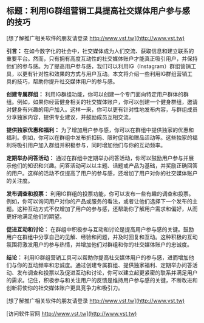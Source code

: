 ## **标题：利用IG群组营销工具提高社交媒体用户参与感的技巧**

[想了解推广相关软件的朋友请登录 http://www.vst.tw](http://www.vst.tw)

**引言：**
在如今数字化的社会中，社交媒体成为人们交流、获取信息和建立联系的重要平台。然而，只有拥有高度互动性的社交媒体账户才能真正吸引用户，并保持他们的参与感。为了提高用户参与感，我们可以利用IG（Instagram）群组营销工具，以更有针对性和效果的方式与用户互动。本文将介绍一些利用IG群组营销工具的技巧，帮助你提升社交媒体用户的参与感。

**创建专属群组：**
利用IG群组功能，你可以创建一个专门面向特定用户群体的群组。例如，如果你经营健身相关的社交媒体账户，你可以创建一个健身群组，邀请对健身有兴趣的用户加入。这样一来，你可以更有针对性地发布内容，与群组成员分享独家内容，提供专业建议，并鼓励成员互相交流。

**提供独家优惠和福利：**
为了增加用户参与感，你可以在群组中提供独家的优惠和福利。例如，你可以在群组中发布折扣码、限时促销和赠品活动等。这些独家的福利将吸引用户加入群组并积极参与，同时增加他们与你的互动频率。

**定期举办问答活动：**
通过在群组中定期举办问答活动，你可以鼓励用户参与并展示他们的知识和兴趣。问答活动可以以主题、话题或产品为基础，并奖励正确回答的用户。这样的活动不仅提高了用户的参与感，还增加了用户对你的社交媒体账户的关注度。

**发布调查和投票：**
利用IG群组的投票功能，你可以发布一些有趣的调查和投票。例如，你可以询问用户对你的产品或服务的看法，或者让他们选择下一个发布的主题。这种互动方式不仅增加了用户的参与感，还帮助你了解用户需求和偏好，从而更好地满足他们的期望。

**促进互动和讨论：**
在群组中积极参与互动和讨论是提高用户参与感的关键。鼓励用户在群组中分享自己的见解、经验和问题，并及时回复和互动。这种积极的互动氛围将激发用户的参与热情，并增加他们对群组和你的社交媒体账户的忠诚度。

**结论：**
利用IG群组营销工具可以帮助你提高社交媒体用户的参与感，进而增加他们与你的互动频率和忠诚度。通过创建专属群组、提供独家福利、定期举办问答活动、发布调查和投票以及促进互动和讨论，你可以建立起更紧密的联系并满足用户的需求。记住，积极参与和关注用户的反馈是维持用户参与感的关键，不断改进和创新将使你的社交媒体账户更具竞争力和吸引力。

[想了解推广相关软件的朋友请登录 http://www.vst.tw](http://www.vst.tw)


[访问软件官网 http://www.vst.tw](http://www.vst.tw)
